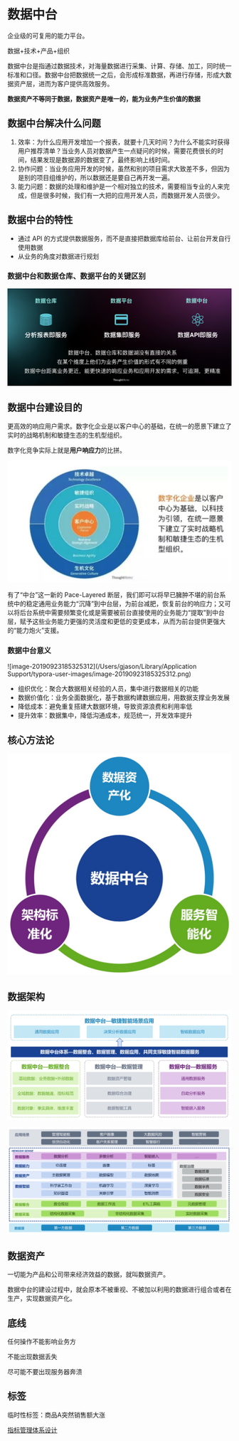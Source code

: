 # 数据中台

企业级的可复用的能力平台。

数据+技术+产品+组织

数据中台是指通过数据技术，对海量数据进行采集、计算、存储、加工，同时统一标准和口径。数据中台把数据统一之后，会形成标准数据，再进行存储，形成大数据资产层，进而为客户提供高效服务。

**数据资产不等同于数据，数据资产是唯一的，能为业务产生价值的数据**



## 数据中台解决什么问题

1. 效率：为什么应用开发增加一个报表，就要十几天时间？为什么不能实时获得用户推荐清单？当业务人员对数据产生一点疑问的时候，需要花费很长的时间，结果发现是数据源的数据变了，最终影响上线时间。
2. 协作问题：当业务应用开发的时候，虽然和别的项目需求大致差不多，但因为是别的项目组维护的，所以数据还是要自己再开发一遍。
3. 能力问题：数据的处理和维护是一个相对独立的技术，需要相当专业的人来完成，但是很多时候，我们有一大把的应用开发人员，而数据开发人员很少。

## 数据中台的特性

- 通过 API 的方式提供数据服务，而不是直接把数据库给前台、让前台开发自行使用数据
- 从业务的角度对数据进行规划



### 数据中台和数据仓库、数据平台的关键区别

![数据中台已成下一风口，它会颠覆数据工程师的工作吗？](assets/5c8f440aa7e0a.png)



## 数据中台建设目的

更高效的响应用户需求。数字化企业是以客户中心的基础，在统一的愿景下建立了实时的战略机制和敏捷生态的生机型组织。

数字化竞争实际上就是**用户响应力**的比拼。

![image-20190926203932573](assets/image-20190926203932573.png)

有了“中台”这⼀新的 Pace-Layered 断层，我们即可以将早已臃肿不堪的前台系统中的稳定通用业务能力“沉降”到中台层，为前台减肥，恢复前台的响应⼒；又可以将后台系统中需要频繁变化或是需要被前台直接使用的业务能力“提取”到中台层，赋予这些业务能力更强的灵活度和更低的变更成本，从而为前台提供更强大的“能力炮火”⽀援。

### 数据中台意义

![image-20190923185325312](/Users/gjason/Library/Application Support/typora-user-images/image-20190923185325312.png)

- 组织优化：聚合大数据相关经验的人员，集中进行数据相关的功能
- 数据价值化：业务全面数据化，基于数据构建数据应用，用数据支撑业务发展
- 降低成本：避免重复搭建大数据环境，导致资源浪费和利用率低
- 提升效率：数据集中，降低沟通成本，规范统一，开发效率提升

## 核心方法论

<img src="assets/image-20190923190412178.png" alt="image-20190923190412178" style="zoom:50%;" />

## 数据架构

![image-20190923191303314](assets/image-20190923191303314.png)

![image-20190923191316339](assets/image-20190923191316339.png)

## 数据资产

一切能为产品和公司带来经济效益的数据，就叫数据资产。

数据中台的建设过程中，就会原本不被重视、不被加以利用的数据进行组合或者在生产，实现数据资产化。

## 底线

任何操作不能影响业务方

不能出现数据丢失

尽可能不要出现服务器奔溃

## 标签

临时性标签：商品A突然销售额大涨

[指标管理体系设计](https://zhuanlan.zhihu.com/p/59272558)

